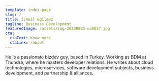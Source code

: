 ```yaml
---
template: index-page
slug: /
title: Ismail Egilmez
tagline: Business Development
featuredImage: /assets/img-20200803-wa0017.jpg
cta:
  ctaText: Know more
  ctaLink: /about
---
```

He is a passionate bizdev guy, based in Turkey. Working as BDM at Thundra, where he masters developer relations. He writes about cloud technologies, microservices, software development subjects, business development, and partnership & alliances.